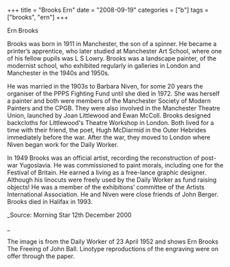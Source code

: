 +++
title = "Brooks Ern"
date = "2008-09-19"
categories = ["b"]
tags = ["brooks", "ern"]
+++

Ern Brooks

Brooks was born in 1911 in Manchester, the son of a spinner. He became a printer’s apprentice, who later studied at Manchester Art School, where one of his fellow pupils was L S Lowry. Brooks was a landscape painter, of the modernist school, who exhibited regularly in galleries in London and Manchester in the 1940s and 1950s.

He was married in the 1903s to Barbara Niven, for some 20 years the organiser of the PPPS Fighting Fund until she died in 1972. She was herself a painter and both were members of the Manchester Society of Modern Painters and the CPGB. They were also involved in the Manchester Theatre Union, launched by Joan Littlewood and Ewan McColl. Brooks designed backcloths for Littlewood's Theatre Workshop in London. Both lived for a time with their friend, the poet, Hugh McDiarmid in the Outer Hebrides immediately before the war. After the war, they moved to London where Niven began work for the Daily Worker.

In 1949 Brooks was an official artist, recording the reconstruction of post-war Yugoslavia. He was commissioned to paint morals, including one for the Festival of Britain. He earned a living as a free-lance graphic designer. Although his linocuts were freely used by the Daily Worker as fund raising objects! He was a member of the exhibitions’ committee of the Artists International Association. He and Niven were close friends of John Berger. Brooks died in Halifax in 1993.

_Source: Morning Star 12th December 2000

_

The image is from the Daily Worker of 23 April 1952 and shows Ern Brooks The Freeing of John Ball. Linotype reproductions of the engraving were on offer through the paper.
